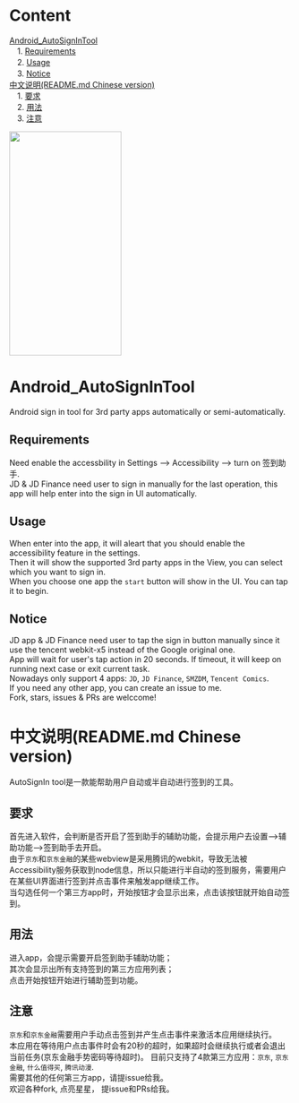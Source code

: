 # Content
[Android_AutoSignInTool](#android_autosignintool)  
　1. [Requirements](#requirements)  
　2. [Usage](#usage)  
　3. [Notice](#notice)  
[中文说明(README.md Chinese version)](#中文说明readmemd-chinese-version)  
　1. [要求](#要求)  
　2. [用法](#用法)  
　3. [注意](#注意)  
  
<img width="200" height="400" src="/gif/example.gif">  

# Android_AutoSignInTool
Android sign in tool for 3rd party apps automatically or semi-automatically.

## Requirements
Need enable the accessbility in Settings --> Accessibility --> turn on 签到助手.  
JD & JD Finance need user to sign in manually for the last operation, this app will help enter into the sign in UI automatically.

## Usage
When enter into the app, it will aleart that you should enable the accessibility feature in the settings.  
Then it will show the supported 3rd party apps in the View, you can select which you want to sign in.  
When you choose one app the ```start``` button will show in the UI. You can tap it to begin.

## Notice
JD app & JD Finance need user to tap the sign in button manually since it use the tencent webkit-x5 instead of the Google original one.  
App will wait for user's tap action in 20 seconds. If timeout, it will keep on running next case or exit current task.  
Nowadays only support 4 apps: ```JD```, ```JD Finance```, ```SMZDM```, ```Tencent Comics```.  
If you need any other app, you can create an issue to me.  
Fork, stars, issues & PRs are welccome!  

# 中文说明(README.md Chinese version)
AutoSignIn tool是一款能帮助用户自动或半自动进行签到的工具。

## 要求
首先进入软件，会判断是否开启了签到助手的辅助功能，会提示用户去设置-->辅助功能-->签到助手去开启。  
由于```京东```和```京东金融```的某些webview是采用腾讯的webkit，导致无法被Accessibility服务获取到node信息，所以只能进行半自动的签到服务，需要用户在某些UI界面进行签到并点击事件来触发app继续工作。  
当勾选任何一个第三方app时，开始按钮才会显示出来，点击该按钮就开始自动签到。

## 用法
进入app，会提示需要开启签到助手辅助功能；  
其次会显示出所有支持签到的第三方应用列表；  
点击开始按钮开始进行辅助签到功能。  

## 注意
```京东```和```京东金融```需要用户手动点击签到并产生点击事件来激活本应用继续执行。  
本应用在等待用户点击事件时会有20秒的超时，如果超时会继续执行或者会退出当前任务(京东金融手势密码等待超时)。
目前只支持了4款第三方应用：```京东```, ```京东金融```, ```什么值得买```, ```腾讯动漫```.  
需要其他的任何第三方app，请提issue给我。  
欢迎各种fork, 点亮星星， 提issue和PRs给我。
